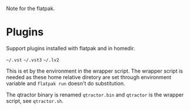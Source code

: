 Note for the flatpak.

# Plugins

Support plugins installed with flatpak and in homedir.

`~/.vst`
`~/.vst3`
`~/.lv2`

This is et by the environment in the wrapper script. The wrapper
script is needed as these home relative diretory are set through
environment variable and `flatpak run` doesn't do substitution.

The qtractor binary is renamed `qtractor.bin` and `qtractor` is the
wrapper script, see `qtractor.sh`.
